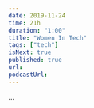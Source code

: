 ```yaml
---
date: 2019-11-24
time: 21h
duration: "1:00"
title: "Women In Tech"
tags: ["tech"]
isNext: true
published: true
url:
podcastUrl:
---
```


...
